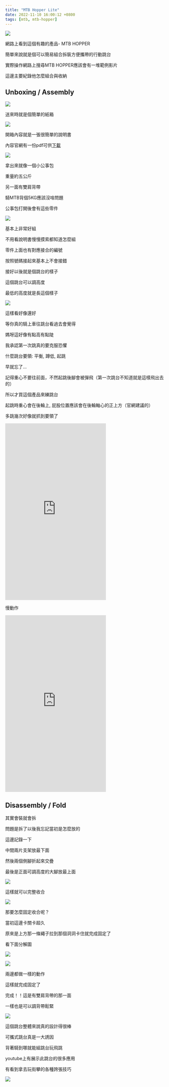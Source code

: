```yaml
---
title: "MTB Hopper Lite"
date: 2022-11-10 16:00:12 +0800
tags: [mtb, mtb-hopper]
---
```

![](images/cover.jpeg)

網路上看到這個有趣的產品- MTB HOPPER

簡單來說就是個可以簡易組合拆裝方便攜帶的行動跳台

實際操作網路上搜尋MTB HOPPER應該會有一堆範例影片

這邊主要紀錄他怎麼組合與收納
<!--truncate-->
## Unboxing / Assembly
![](images/01.png)

送來時就是個簡單的紙箱

![](images/02.png)

開箱內容就是一張很簡單的說明書

內容官網有一份pdf可供[下載](https://cdn.shopify.com/s/files/1/2484/8112/files/LITE.pdf?v=1613927342)

![](images/03.png)

拿出來就像一個小公事包

重量約五公斤

另一面有雙肩背帶

騎MTB背個5KG應該沒啥問題

公事包打開後會有這些零件

![](images/04.png)

基本上非常好組

不用看說明書慢慢摸索都知道怎麼組

零件上面也有對應接合的編號

按照號碼接起來基本上不會接錯

接好以後就是個跳台的樣子

這個跳台可以調高度

最低的高度就是長這個樣子

![](images/05.png)


這樣看好像還好

等你真的騎上車往跳台看過去會覺得

媽呀這好像有點高有點陡

我承認第一次跳真的要克服恐懼

什麼跳台要領: 平衡, 蹲低, 起跳

早就忘了...

記得重心不要往前面，不然起跳後腳會被彈飛（第一次跳台不知道就是這樣飛出去的）

所以才買這個產品來練跳台

起跳時重心會在後輪上, 屁股位置應該會在後輪軸心的正上方（官網建議的）

多跳幾次好像就抓到要領了

<iframe width="320" height="560" src="https://www.youtube.com/embed/OtP-bDZb22Q" title="November 16, 2022" frameborder="0" allow="accelerometer; autoplay; clipboard-write; encrypted-media; gyroscope; picture-in-picture" allowfullscreen></iframe>


慢動作

<iframe width="320" height="560" src="https://www.youtube.com/embed/Iv9SkHC57vo" title="November 16, 2022" frameborder="0" allow="accelerometer; autoplay; clipboard-write; encrypted-media; gyroscope; picture-in-picture" allowfullscreen></iframe>

## Disassembly / Fold

其實會裝就會拆

問題是拆了以後我忘記當初是怎麼放的

這邊記錄一下

中間兩片支架放最下面

然後兩個側腳折起來交疊

最後是正面可調高度的大腳放最上面

![](images/06.png)

這樣就可以完整收合

![](images/07.png)

那要怎麼固定收合呢？

當初這邊卡關卡超久

原來是上方那一條繩子拉到那個洞洞卡住就完成固定了

看下面分解圖

![](images/09.png)

![](images/10.png)

兩邊都做一樣的動作

這樣就完成固定了


完成！！這是有雙肩背帶的那一面

一樣也是可以調背帶鬆緊

![](images/11.jpeg)

這個跳台整體來說真的設計得很棒

可攜式跳台真是一大誘因

背著騎到哪就能組跳台玩飛跳

youtube上有展示此跳台的很多應用

有看到拿去玩街攀的各種誇張技巧

![](images/cover2.jpg)


